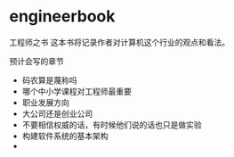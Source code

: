 engineerbook
============

工程师之书
这本书将记录作者对计算机这个行业的观点和看法。

预计会写的章节

* 码农算是蔑称吗
* 哪个中小学课程对工程师最重要
* 职业发展方向
* 大公司还是创业公司
* 不要相信权威的话，有时候他们说的话也只是做实验
* 构建软件系统的基本架构
*